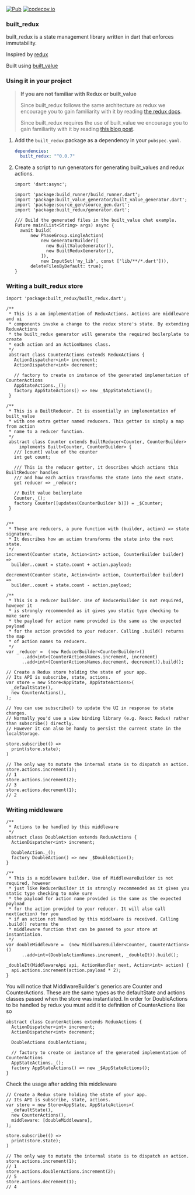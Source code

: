 [![Pub](https://img.shields.io/pub/v/built_redux.svg)](https://pub.dartlang.org/packages/built_redux)
[![codecov.io](http://codecov.io/github/davidmarne/built_redux/coverage.svg?branch=master)](http://codecov.io/github/davidmarne/built_redux?branch=master)

### built_redux

built_redux is a state management library written in dart that enforces immutability.

Inspired by [redux][redux_git]

Built using [built_value][built_value_git]

### Using it in your project

> __If you are not familiar with Redux or built_value__
>
> Since built_redux follows the same architecture as redux we encourage you to
> gain familiarity with it by reading [the redux docs][redux_docs].
>
> Since built_redux requires the use of built_value we encourage you to
> gain familiarity with it by reading [this blog post][built_value_blog].

1. Add the `built_redux` package as a dependency in your `pubspec.yaml`.

    ```yaml
    dependencies:
      built_redux: "^0.0.7"
    ```

3. Create a script to run generators for generating built_values and redux actions.
    ```
    import 'dart:async';

    import 'package:build_runner/build_runner.dart';
    import 'package:built_value_generator/built_value_generator.dart';
    import 'package:source_gen/source_gen.dart';
    import 'package:built_redux/generator.dart';

    /// Build the generated files in the built_value chat example.
    Future main(List<String> args) async {
      await build(
          new PhaseGroup.singleAction(
              new GeneratorBuilder([
                new BuiltValueGenerator(),
                new BuiltReduxGenerator(),
              ]),
              new InputSet('my_lib', const ['lib/**/*.dart'])),
          deleteFilesByDefault: true);
    }
    ```

### Writing a built_redux store

```
import 'package:built_redux/built_redux.dart';

/**
 * This is a an implementation of ReduxActions. Actions are middleware and ui
 * components invoke a change to the redux store's state. By extending ReduxActions
 * the built_redux generator will generate the required boilerplate to create
 * each action and an ActionNames class.
 */
 abstract class CounterActions extends ReduxActions {
   ActionDispatcher<int> increment;
   ActionDispatcher<int> decrement;

   // factory to create on instance of the generated implementation of CounterActions
   AppStateActions._();
   factory AppStateActions() => new _$AppStateActions();
 }

/**
 * This is a BuiltReducer. It is essentially an implementation of built_value
 * with one extra getter named reducers. This getter is simply a map from action
 * name to a reducer function.
 */
 abstract class Counter extends BuiltReducer<Counter, CounterBuilder>
     implements Built<Counter, CounterBuilder> {
   /// [count] value of the counter
   int get count;

   /// This is the reducer getter, it describes which actions this BuiltReducer handles
   /// and how each action transforms the state into the next state.
   get reducer => _reducer;

   // Built value boilerplate
   Counter._();
   factory Counter([updates(CounterBuilder b)]) = _$Counter;
 }


/**
 * These are reducers, a pure function with (builder, action) => state signature.
 * It describes how an action transforms the state into the next state.
 */
increment(Counter state, Action<int> action, CounterBuilder builder) =>
  builder..count = state.count + action.payload;

decrement(Counter state, Action<int> action, CounterBuilder builder) =>
  builder..count = state.count - action.payload;

/**
 * This is a reducer builder. Use of ReducerBuilder is not required, however it
 * is strongly recommended as it gives you static type checking to make sure
 * the payload for action name provided is the same as the expected payload
 * for the action provided to your reducer. Calling .build() returns the map
 * of action names to reducers.
 */
var _reducer =  (new ReducerBuilder<CounterBuilder>()
      ..add<int>(CounterActionsNames.increment, increment)
      ..add<int>(CounterActionsNames.decrement, decrement)).build();

// Create a Redux store holding the state of your app.
// Its API is subscribe, state, actions.
var store = new Store<AppState, AppStateActions>(
  _defaultState(),
  new CounterActions(),
);

// You can use subscribe() to update the UI in response to state changes.
// Normally you'd use a view binding library (e.g. React Redux) rather than subscribe() directly.
// However it can also be handy to persist the current state in the localStorage.

store.subscribe(() =>
  print(store.state);
)

// The only way to mutate the internal state is to dispatch an action.
store.actions.increment(1);
// 1
store.actions.increment(2);
// 3
store.actions.decrement(1);
// 2
```

### Writing middleware
```
/**
 * Actions to be handled by this middleware
 */
abstract class DoubleAction extends ReduxActions {
  ActionDispatcher<int> increment;

  DoubleAction._();
  factory DoubleAction() => new _$DoubleAction();
}

/**
 * This is a middleware builder. Use of MiddlewareBuilder is not required, however
 * just like ReducerBuilder it is strongly recommended as it gives you static type checking to make sure
 * the payload for action name provided is the same as the expected payload
 * for the action provided to your reducer. It will also call next(action) for you
 * if an action not handled by this middlware is received. Calling .build() returns the
 * middleware function that can be passed to your store at instantiation.
 */
var doubleMiddleware =  (new MiddlwareBuilder<Counter, CounterActions>()
      ..add<int>(DoubleActionNames.increment, _doubleIt)).build();

_doubleIt(MiddlewareApi api, ActionHandler next, Action<int> action) {
  api.actions.increment(action.payload * 2);
}
```

You will notice that MiddlwareBuilder's generics are Counter and CounterActions.
These are the same types as the defaultState and actions classes passed when
the store was instantiated. In order for DoubleActions to be handled by redux
you must add it to definition of CounterActions like so

```
abstract class CounterActions extends ReduxActions {
  ActionDispatcher<int> increment;
  ActionDispatcher<int> decrement;

  DoubleActions doublerActions;

  // factory to create on instance of the generated implementation of CounterActions
  AppStateActions._();
  factory AppStateActions() => new _$AppStateActions();
}
```

Check the usage after adding this middleware
```
// Create a Redux store holding the state of your app.
// Its API is subscribe, state, actions.
var store = new Store<AppState, AppStateActions>(
  _defaultState(),
  new CounterActions(),
  middleware: [doubleMiddleware],
);

store.subscribe(() =>
  print(store.state);
)

// The only way to mutate the internal state is to dispatch an action.
store.actions.increment(1);
// 1
store.actions.doublerActions.increment(2);
// 5
store.actions.decrement(1);
// 4
```

[built_value_blog]: https://medium.com/dartlang/darts-built-value-for-immutable-object-models-83e2497922d4

[built_value_git]: https://github.com/google/built_value.dart/

[redux_git]: https://github.com/reactjs/redux

[redux_docs]: http://redux.js.org/

